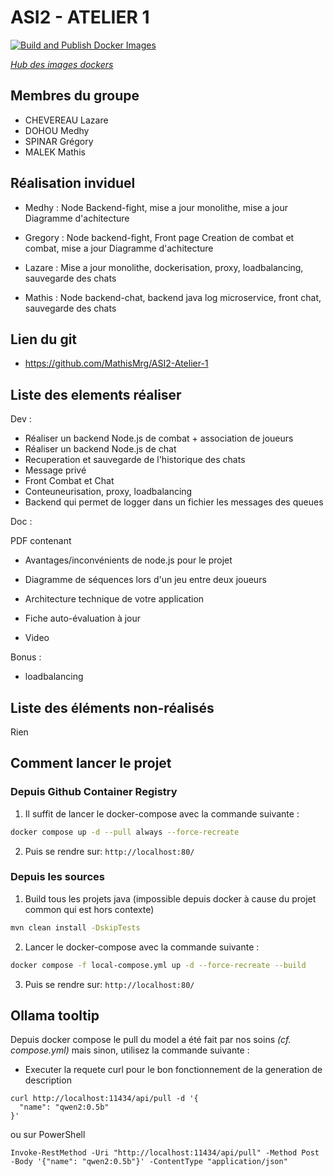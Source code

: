 # ASI2 - ATELIER 1
[![Build and Publish Docker Images](https://github.com/MathisMrg/ASI2-Atelier-1/actions/workflows/ci.yml/badge.svg)](https://github.com/MathisMrg/ASI2-Atelier-1/actions/workflows/ci.yml)

_[Hub des images dockers](https://github.com/MathisMrg?tab=packages&repo_name=ASI2-Atelier-1)_

## Membres du groupe
- CHEVEREAU Lazare
- DOHOU Medhy
- SPINAR Grégory
- MALEK Mathis

## Réalisation inviduel

- Medhy : Node Backend-fight, mise a jour monolithe, mise a jour Diagramme d'achitecture

- Gregory : Node backend-fight, Front page Creation de combat et combat, mise a jour Diagramme d'achitecture

- Lazare : Mise a jour monolithe, dockerisation, proxy, loadbalancing, sauvegarde des chats

- Mathis : Node backend-chat, backend java log microservice, front chat, sauvegarde des chats

## Lien du git

- https://github.com/MathisMrg/ASI2-Atelier-1

## Liste des elements réaliser

Dev :
- Réaliser un backend Node.js de combat + association de joueurs
- Réaliser un backend Node.js de chat
- Recuperation et sauvegarde de l'historique des chats
- Message privé
- Front Combat et Chat
- Conteuneurisation, proxy, loadbalancing
- Backend qui permet de logger dans un fichier les messages des queues

Doc :

PDF contenant 
- Avantages/inconvénients de node.js pour le projet
- Diagramme de séquences lors d'un jeu entre deux joueurs
- Architecture technique de votre application

- Fiche auto-évaluation à jour 
- Video

Bonus :
- loadbalancing

## Liste des éléments non-réalisés

Rien

## Comment lancer le projet

### Depuis Github Container Registry
1. Il suffit de lancer le docker-compose avec la commande suivante :
```bash
docker compose up -d --pull always --force-recreate
```
2. Puis se rendre sur: `http://localhost:80/`

### Depuis les sources
1. Build tous les projets java (impossible depuis docker à cause du projet common qui est hors contexte)
```bash
mvn clean install -DskipTests
```
2. Lancer le docker-compose avec la commande suivante :
```bash
docker compose -f local-compose.yml up -d --force-recreate --build
```
3. Puis se rendre sur: `http://localhost:80/`

## Ollama tooltip

Depuis docker compose le pull du model a été fait par nos soins *(cf. compose.yml)* mais sinon, utilisez la commande suivante :


- Executer la requete curl pour le bon fonctionnement de la generation de description
```
curl http://localhost:11434/api/pull -d '{
  "name": "qwen2:0.5b"
}'
```

ou sur PowerShell

```
Invoke-RestMethod -Uri "http://localhost:11434/api/pull" -Method Post -Body '{"name": "qwen2:0.5b"}' -ContentType "application/json"
```